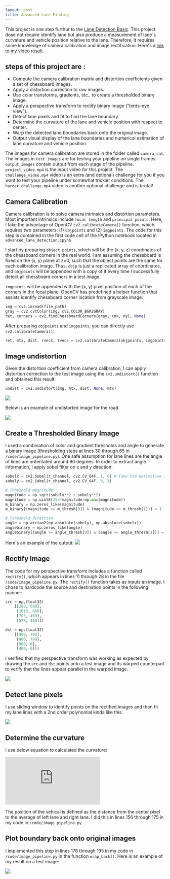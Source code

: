 ```yaml
---
layout: post
title: Advanced Lane Finding 
---
```


This project is one step furthur to the [Lane Detection Basic](https://jiajuns.github.io/LaneDetectionBasic). This project dose not require identify lane but also produce a measurement of lane`s curvature and vehicle position relative to the lane. Therefore, it requires some knowledge of camera calibration and image rectification. Here's a [link to my video result](https://raw.githubusercontent.com/jiajuns/AdvancedLaneLines/master/project_video.mp4).


steps of this project are :
---
* Compute the camera calibration matrix and distortion coefficients given a set of chessboard images.
* Apply a distortion correction to raw images.
* Use color transforms, gradients, etc., to create a thresholded binary image.
* Apply a perspective transform to rectify binary image ("birds-eye view").
* Detect lane pixels and fit to find the lane boundary.
* Determine the curvature of the lane and vehicle position with respect to center.
* Warp the detected lane boundaries back onto the original image.
* Output visual display of the lane boundaries and numerical estimation of lane curvature and vehicle position.

The images for camera calibration are stored in the folder called `camera_cal`.  The images in `test_images` are for testing your pipeline on single frames. `output_images` contain output from each stage of the pipeline. `project_video.mp4` is the input video for this project. The `challenge_video.mp4` video is an extra (and optional) challenge for you if you want to test your pipeline under somewhat trickier conditions. The `harder_challenge.mp4` video is another optional challenge and is brutal!


Camera Calibration
---
Camera calibration is to solve camera intrinsics and distortion parameters. Most important intrinsics include `focal length` and `principal points`. Here, I take the advantage of OpenCV `cv2.calibrateCamera()` function, which requires two parameters: (1) `objpoints` and (2) `imgpoints`. The code for this step is contained in the first code cell of the IPython notebook located in `advanced_lane_detection.ipynb`

I start by preparing `object points`, which will be the (x, y, z) coordinates of the chessboard corners in the real world. I am assuming the chessboard is fixed on the (x, y) plane at z=0, such that the object points are the same for each calibration image.  Thus, `objp` is just a replicated array of coordinates, and `objpoints` will be appended with a copy of it every time I successfully detect all chessboard corners in a test image.

`imgpoints` will be appended with the (x, y) pixel position of each of the corners in the focal plane. OpenCV has predefined a helper function that assists identify chessboard corner location from grayscale image:

```python
img = cv2.imread(file_path)
gray = cv2.cvtColor(img, cv2.COLOR_BGR2GRAY)
ret, corners = cv2.findChessboardCorners(gray, (nx, ny), None)
```
After preparing `objpoints` and `imgpoints`, you can directly use `cv2.calibrateCamera()`:

```python
ret, mtx, dist, rvecs, tvecs = cv2.calibrateCamera(objpoints, imgpoints, img.shape[:2], None, None)
```

Image undistortion
---

Given the distortion coefficient from camera calibration, I can apply distortion correction to the test image using the `cv2.undistort()` function and obtained this result:

```python
undist = cv2.undistort(img, mtx, dist, None, mtx)
```

<img src="https://raw.githubusercontent.com/jiajuns/AdvancedLaneLines/master/examples/undistort_output.png">

Below is an example of undistorted image for the road.

<img src="https://raw.githubusercontent.com/jiajuns/AdvancedLaneLines/master/examples/undistort_test.png">


Create a Thresholded Binary Image
---
I used a combination of color and gradient thresholds and angle to generate a binary image (thresholding steps at lines 30 through 65 in `/code/image_pipeline.py`).
One safe assumption for lane lines are the angle of lines are oritentated around 90 degrees. In order to extract angle information, I apply sobel filter on x and y direction:

```python
sobelx = cv2.Sobel(r_channel, cv2.CV_64F, 1, 0) # Take the derivative in x
sobely = cv2.Sobel(r_channel, cv2.CV_64F, 0, 1)

# Threshold magnitude
magnitude = np.sqrt(sobelx**2 + sobely**2)
magnitude = np.uint8(255*magnitude/np.max(magnitude))
m_binary = np.zeros_like(magnitude)
m_binary[(magnitude >= m_thresh[0]) & (magnitude <= m_thresh[1])] = 1

# Threshold direction
angle = np.arctan2(np.absolute(sobely), np.absolute(sobelx))
anglebinary = np.zeros_like(angle)
anglebinary[(angle >= angle_thresh[0]) & (angle <= angle_thresh[1])] = 1
```

Here's an example of the output:
<img src="https://raw.githubusercontent.com/jiajuns/AdvancedLaneLines/master/examples/binary_example.png">

Rectify Image
---
The code for my perspective transform includes a function called `rectify()`, which appears in lines 11 through 28 in the file `/code/image_pipeline.py`.  The `rectify()` function takes as inputs an image.  I chose to hardcode the source and destination points in the following manner:

```python
src = np.float32(
    [[288, 660],
     [1015, 660],
     [703, 460],
     [578, 460]])

dst = np.float32(
    [[400, 700],
     [900, 700],
     [900, 0],
     [400, 0]])
```

I verified that my perspective transform was working as expected by drawing the `src` and `dst` points onto a test image and its warped counterpart to verify that the lines appear parallel in the warped image.

<img src="https://raw.githubusercontent.com/jiajuns/AdvancedLaneLines/master/examples/recitfied_result.png">

Detect lane pixels
---
I use sliding window to identify points on the rectified images and then fit my lane lines with a 2nd order polynomial kinda like this:

<img src="https://raw.githubusercontent.com/jiajuns/AdvancedLaneLines/master/examples/fit_line.png">

Determine the curvature
---
I use below equation to calculated the curvature:

![equation](http://www.sciweavers.org/tex2img.php?eq=%5B1%2B%282Ay%2BB%29%5E2%5D%5E%7B3%2F2%7D%2F%7C2A%7C&bc=White&fc=Black&im=png&fs=12&ff=arev&edit=0)

The position of the vehical is defined as the distance from the center pixel to the average of left lane and right lane. I did this in lines 156 through 175 in my code in `/code/image_pipeline.py`

Plot boundary back onto original images
---
I implemented this step in lines 178 through 195 in my code in `/code/image_pipeline.py` in the function `wrap_back()`.  Here is an example of my result on a test image:

<img src="https://raw.githubusercontent.com/jiajuns/AdvancedLaneLines/master/examples/output_image.png">
